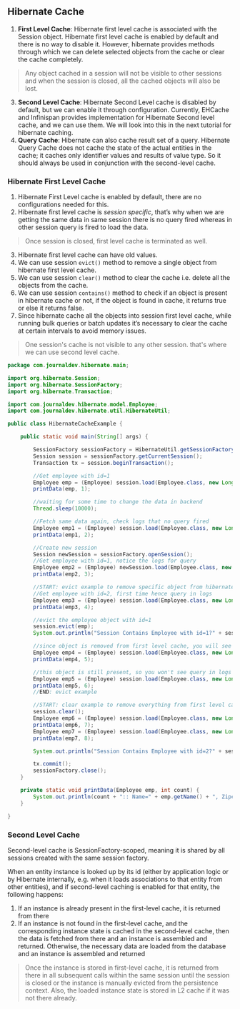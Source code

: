 ## Hibernate Cache
1. **First Level Cache**: Hibernate first level cache is associated with the Session object. Hibernate first level cache is enabled by default and there is no way to disable it. However, hibernate provides methods through which we can delete selected objects from the cache or clear the cache completely.
> Any object cached in a session will not be visible to other sessions and when the session is closed, all the cached objects will also be lost.
3. **Second Level Cache**: Hibernate Second Level cache is disabled by default, but we can enable it through configuration. Currently, EHCache and Infinispan provides implementation for Hibernate Second level cache, and we can use them. We will look into this in the next tutorial for hibernate caching.
4. **Query Cache**: Hibernate can also cache result set of a query. Hibernate Query Cache does not cache the state of the actual entities in the cache; it caches only identifier values and results of value type. So it should always be used in conjunction with the second-level cache.

### Hibernate First Level Cache
1. Hibernate First Level cache is enabled by default, there are no configurations needed for this.
2. Hibernate first level cache is *session specific*, that’s why when we are getting the same data in same session there is no query fired whereas in other session query is fired to load the data.
> Once session is closed, first level cache is terminated as well.
3. Hibernate first level cache can have old values.
4. We can use session `evict()` method to remove a single object from hibernate first level cache.
5. We can use session `clear()` method to clear the cache i.e. delete all the objects from the cache.
6. We can use session `contains()` method to check if an object is present in hibernate cache or not, if the object is found in cache, it returns true or else it returns false.
7. Since hibernate cache all the objects into session first level cache, while running bulk queries or batch updates it’s necessary to clear the cache at certain intervals to avoid memory issues.
> One session's cache is not visible to any other session. that's where we can use second level cache.

```java
package com.journaldev.hibernate.main;

import org.hibernate.Session;
import org.hibernate.SessionFactory;
import org.hibernate.Transaction;

import com.journaldev.hibernate.model.Employee;
import com.journaldev.hibernate.util.HibernateUtil;

public class HibernateCacheExample {

    public static void main(String[] args) {

        SessionFactory sessionFactory = HibernateUtil.getSessionFactory();
        Session session = sessionFactory.getCurrentSession();
        Transaction tx = session.beginTransaction();

        //Get employee with id=1
        Employee emp = (Employee) session.load(Employee.class, new Long(1));
        printData(emp, 1);

        //waiting for some time to change the data in backend
        Thread.sleep(10000);

        //Fetch same data again, check logs that no query fired
        Employee emp1 = (Employee) session.load(Employee.class, new Long(1));
        printData(emp1, 2);

        //Create new session
        Session newSession = sessionFactory.openSession();
        //Get employee with id=1, notice the logs for query
        Employee emp2 = (Employee) newSession.load(Employee.class, new Long(1));
        printData(emp2, 3);

        //START: evict example to remove specific object from hibernate first level cache
        //Get employee with id=2, first time hence query in logs
        Employee emp3 = (Employee) session.load(Employee.class, new Long(2));
        printData(emp3, 4);

        //evict the employee object with id=1
        session.evict(emp);
        System.out.println("Session Contains Employee with id=1?" + session.contains(emp));

        //since object is removed from first level cache, you will see query in logs
        Employee emp4 = (Employee) session.load(Employee.class, new Long(1));
        printData(emp4, 5);

        //this object is still present, so you won't see query in logs
        Employee emp5 = (Employee) session.load(Employee.class, new Long(2));
        printData(emp5, 6);
        //END: evict example

        //START: clear example to remove everything from first level cache
        session.clear();
        Employee emp6 = (Employee) session.load(Employee.class, new Long(1));
        printData(emp6, 7);
        Employee emp7 = (Employee) session.load(Employee.class, new Long(2));
        printData(emp7, 8);

        System.out.println("Session Contains Employee with id=2?" + session.contains(emp7));

        tx.commit();
        sessionFactory.close();
    }

    private static void printData(Employee emp, int count) {
        System.out.println(count + ":: Name=" + emp.getName() + ", Zipcode=" + emp.getAddress().getZipcode());
    }

}
```

### Second Level Cache
Second-level cache is SessionFactory-scoped, meaning it is shared by all sessions created with the same session factory. 

When an entity instance is looked up by its id (either by application logic or by Hibernate internally, e.g. when it loads associations to that entity from other entities), and if second-level caching is enabled for that entity, the following happens:
1. If an instance is already present in the first-level cache, it is returned from there
2. If an instance is not found in the first-level cache, and the corresponding instance state is cached in the second-level cache, then the data is fetched from there and an instance is assembled and returned.
Otherwise, the necessary data are loaded from the database and an instance is assembled and returned

> Once the instance is stored in first-level cache, it is returned from there in all subsequent calls within the same session until the session is closed or the instance is manually evicted from the persistence context. Also, the loaded instance state is stored in L2 cache if it was not there already.

